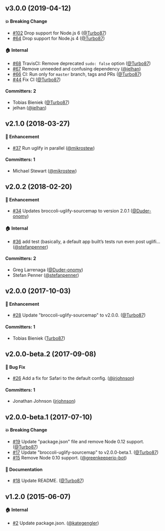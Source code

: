 ## v3.0.0 (2019-04-12)

#### :boom: Breaking Change
* [#102](https://github.com/ember-cli/ember-cli-uglify/pull/102) Drop support for Node.js 6 ([@Turbo87](https://github.com/Turbo87))
* [#64](https://github.com/ember-cli/ember-cli-uglify/pull/64) Drop support for Node.js 4 ([@Turbo87](https://github.com/Turbo87))

#### :house: Internal
* [#68](https://github.com/ember-cli/ember-cli-uglify/pull/68) TravisCI: Remove deprecated `sudo: false` option ([@Turbo87](https://github.com/Turbo87))
* [#67](https://github.com/ember-cli/ember-cli-uglify/pull/67) Remove unneeded and confusing dependency ([@jelhan](https://github.com/jelhan))
* [#66](https://github.com/ember-cli/ember-cli-uglify/pull/66) CI: Run only for `master` branch, tags and PRs ([@Turbo87](https://github.com/Turbo87))
* [#44](https://github.com/ember-cli/ember-cli-uglify/pull/44) Fix CI ([@Turbo87](https://github.com/Turbo87))

#### Committers: 2
- Tobias Bieniek ([@Turbo87](https://github.com/Turbo87))
- jelhan ([@jelhan](https://github.com/jelhan))


## v2.1.0 (2018-03-27)

#### :rocket: Enhancement
* [#37](https://github.com/ember-cli/ember-cli-uglify/pull/37) Run uglify in parallel ([@mikrostew](https://github.com/mikrostew))

#### Committers: 1
- Michael Stewart ([@mikrostew](https://github.com/mikrostew))


## v2.0.2 (2018-02-20)

#### :rocket: Enhancement
* [#34](https://github.com/ember-cli/ember-cli-uglify/pull/34) Updates broccoli-uglify-sourcemap to version 2.0.1 ([@Duder-onomy](https://github.com/Duder-onomy))

#### :house: Internal
* [#36](https://github.com/ember-cli/ember-cli-uglify/pull/36) add test (basically, a default app built’s tests run even post uglifi… ([@stefanpenner](https://github.com/stefanpenner))

#### Committers: 2
- Greg Larrenaga ([@Duder-onomy](https://github.com/Duder-onomy))
- Stefan Penner ([@stefanpenner](https://github.com/stefanpenner))


## v2.0.0 (2017-10-03)

#### :rocket: Enhancement
* [#28](https://github.com/ember-cli/ember-cli-uglify/pull/28) Update "broccoli-uglify-sourcemap" to v2.0.0. ([@Turbo87](https://github.com/Turbo87))

#### Committers: 1
- Tobias Bieniek ([Turbo87](https://github.com/Turbo87))


## v2.0.0-beta.2 (2017-09-08)

#### :bug: Bug Fix
* [#26](https://github.com/ember-cli/ember-cli-uglify/pull/26) Add a fix for Safari to the default config. ([@jrjohnson](https://github.com/jrjohnson))

#### Committers: 1
- Jonathan Johnson ([jrjohnson](https://github.com/jrjohnson))

## v2.0.0-beta.1 (2017-07-10)

#### :boom: Breaking Change
* [#19](https://github.com/ember-cli/ember-cli-uglify/pull/19) Update "package.json" file and remove Node 0.12 support. ([@Turbo87](https://github.com/Turbo87))
* [#17](https://github.com/ember-cli/ember-cli-uglify/pull/17) Update "broccoli-uglify-sourcemap" to v2.0.0-beta.1. ([@Turbo87](https://github.com/Turbo87))
* [#15](https://github.com/ember-cli/ember-cli-uglify/pull/15) Remove Node 0.10 support. ([@greenkeeperio-bot](https://github.com/greenkeeperio-bot))

#### :memo: Documentation
* [#18](https://github.com/ember-cli/ember-cli-uglify/pull/18) Update README. ([@Turbo87](https://github.com/Turbo87))


## v1.2.0 (2015-06-07)

#### :house: Internal
* [#2](https://github.com/ember-cli/ember-cli-uglify/pull/2) Update package.json. ([@kategengler](https://github.com/kategengler))
